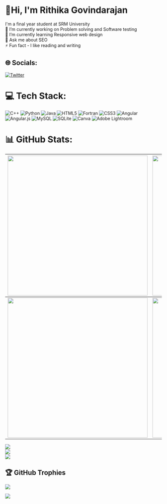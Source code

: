 # 💫Hi, I'm Rithika Govindarajan
I'm a final year student at SRM University<br>🔭 I’m currently working on Problem solving and Software testing<br>🌱 I’m currently learning Responsive web design<br>💬 Ask me about SEO<br>⚡ Fun fact - I like reading and writing


## 🌐 Socials:
 [![Twitter](https://img.shields.io/badge/Twitter-%231DA1F2.svg?logo=Twitter&logoColor=white)](https://twitter.com/rithika_02) 

# 💻 Tech Stack:
![C++](https://img.shields.io/badge/c++-%2300599C.svg?style=for-the-badge&logo=c%2B%2B&logoColor=white) ![Python](https://img.shields.io/badge/python-3670A0?style=for-the-badge&logo=python&logoColor=ffdd54) ![Java](https://img.shields.io/badge/java-%23ED8B00.svg?style=for-the-badge&logo=java&logoColor=white) ![HTML5](https://img.shields.io/badge/html5-%23E34F26.svg?style=for-the-badge&logo=html5&logoColor=white) ![Fortran](https://img.shields.io/badge/Fortran-%23734F96.svg?style=for-the-badge&logo=fortran&logoColor=white) ![CSS3](https://img.shields.io/badge/css3-%231572B6.svg?style=for-the-badge&logo=css3&logoColor=white) ![Angular](https://img.shields.io/badge/angular-%23DD0031.svg?style=for-the-badge&logo=angular&logoColor=white) ![Angular.js](https://img.shields.io/badge/angular.js-%23E23237.svg?style=for-the-badge&logo=angularjs&logoColor=white) ![MySQL](https://img.shields.io/badge/mysql-%2300f.svg?style=for-the-badge&logo=mysql&logoColor=white) ![SQLite](https://img.shields.io/badge/sqlite-%2307405e.svg?style=for-the-badge&logo=sqlite&logoColor=white) ![Canva](https://img.shields.io/badge/Canva-%2300C4CC.svg?style=for-the-badge&logo=Canva&logoColor=white) ![Adobe Lightroom](https://img.shields.io/badge/Adobe%20Lightroom-31A8FF.svg?style=for-the-badge&logo=Adobe%20Lightroom&logoColor=white)
# 📊 GitHub Stats:
| <img width="450em" src=""> | <img  width="450em" src="" alt="" /> |
| :-----------------------------------------------------------------------------------------------------------------------------------------------------------------------------------------------------: | :--------------------------------------------------------------------------------------------------------------------------------------------------------------------------------------: |
|                                           <img  width="450em"   src="" alt="" />  |  <img width="450em" align="center" alt=""  src="" />   |
![](https://github-readme-stats.vercel.app/api?username=rithikagovindarajan&theme=maroongold&hide_border=false&include_all_commits=true&count_private=true)<br/>
![](https://github-readme-streak-stats.herokuapp.com/?user=rithikagovindarajan&theme=maroongold&hide_border=false)<br/>
![](https://github-readme-stats.vercel.app/api/top-langs/?username=rithikagovindarajan&theme=maroongold&hide_border=false&include_all_commits=true&count_private=true&layout=compact)

## 🏆 GitHub Trophies
![](https://github-profile-trophy.vercel.app/?username=rithikagovindarajan&theme=radical&no-frame=false&no-bg=true&margin-w=4)


[![](https://visitcount.itsvg.in/api?id=rithikagovindarajan&icon=7&color=2)](https://visitcount.itsvg.in)

<!-- Proudly created with GPRM ( https://gprm.itsvg.in ) -->
